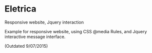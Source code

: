 # Eletrica
Responsive website, Jquery interaction


Example for responsive website, using CSS @media Rules, 
and Jquery interactive message interface.


(Outdated  9/07/2015)
